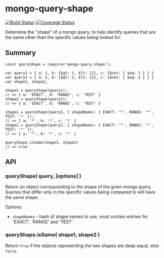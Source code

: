 mongo-query-shape
=================
[![Build Status](https://api.travis-ci.org/andrasq/node-mongo-query-shape.svg?branch=master)](https://travis-ci.org/andrasq/node-mongo-query-shape)
[![Coverage Status](https://codecov.io/github/andrasq/node-mongo-query-shape/coverage.svg?branch=master)](https://codecov.io/github/andrasq/node-mongo-query-shape?branch=master)

Determine the "shape" of a mongo query, to help identify queries that are the same
other than the specific values being looked for.


Summary
-------

    const queryShape = require('mongo-query-shape');

    var query1 = { a: 1, b: {$gt: 1, $lt: 11}, c: {$not: { $eq: 1 } } }
    var query2 = { a: 2, b: {$gt: 2, $lt: 12}, c: {$not: { $eq: 2 } } }
    var shape1, shape2;

    shape1 = queryShape(query1);
    // => { a: 'EXACT', b: 'RANGE', c: 'TEST' }
    shape2 = queryShape(query2);
    // => { a: 'EXACT', b: 'RANGE', c: 'TEST' }

    shape1 = queryShape(query1, { shapeNames: { EXACT: '*', RANGE: '*', TEST: '*' });
    // => { a: '*', b: '*', c: '*' }
    shape2 = queryShape(query2, { shapeNames: { EXACT: '*', RANGE: '*', TEST: '*' });
    // => { a: '*', b: '*', c: '*' }

    queryShape.isSame(shape1, shape2)
    // => true

API
---

### queryShape( query, [options] )

Return an object corresponding to the shape of the given mongo query.  Queries that
differ only in the specific values being compared to will have the same shape.

Options:
- `shapeNames` - hash of shape names to use, must contain entries for 'EXACT', 'RANGE' and 'TEST'

### queryShape.isSame( shape1, shape2 )

Return `true` if the objects representing the two shapes are deep equal, else `false`.
